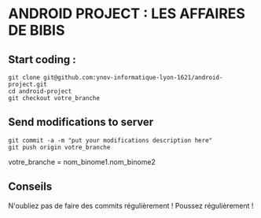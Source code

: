 # ANDROID PROJECT  : LES AFFAIRES DE BIBIS 

## Start coding : 

```
git clone git@github.com:ynov-informatique-lyon-1621/android-project.git
cd android-project 
git checkout votre_branche
```

## Send modifications to server 
```
git commit -a -m "put your modifications description here"
git push origin votre_branche 

```

votre_branche = nom_binome1.nom_binome2

## Conseils 

N'oubliez pas de faire des commits régulièrement ! 
Poussez régulièrement ! 




